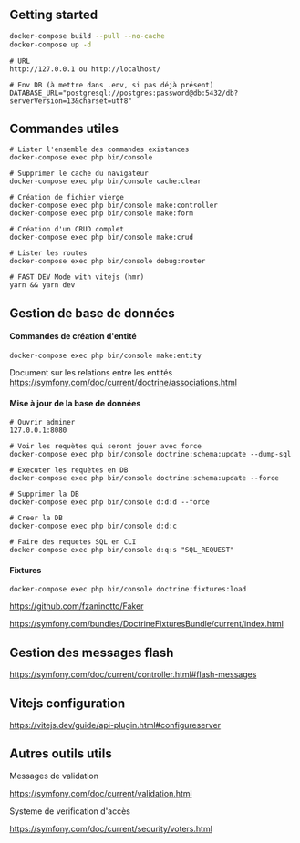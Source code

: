 ## Getting started

```bash
docker-compose build --pull --no-cache
docker-compose up -d
```

```
# URL
http://127.0.0.1 ou http://localhost/

# Env DB (à mettre dans .env, si pas déjà présent)
DATABASE_URL="postgresql://postgres:password@db:5432/db?serverVersion=13&charset=utf8"
```

## Commandes utiles
```
# Lister l'ensemble des commandes existances 
docker-compose exec php bin/console

# Supprimer le cache du navigateur
docker-compose exec php bin/console cache:clear

# Création de fichier vierge
docker-compose exec php bin/console make:controller
docker-compose exec php bin/console make:form

# Création d'un CRUD complet
docker-compose exec php bin/console make:crud

# Lister les routes
docker-compose exec php bin/console debug:router

# FAST DEV Mode with vitejs (hmr)
yarn && yarn dev
```

## Gestion de base de données

#### Commandes de création d'entité
```
docker-compose exec php bin/console make:entity
```
Document sur les relations entre les entités
https://symfony.com/doc/current/doctrine/associations.html

#### Mise à jour de la base de données
```
# Ouvrir adminer
127.0.0.1:8080

# Voir les requètes qui seront jouer avec force
docker-compose exec php bin/console doctrine:schema:update --dump-sql

# Executer les requètes en DB
docker-compose exec php bin/console doctrine:schema:update --force

# Supprimer la DB
docker-compose exec php bin/console d:d:d --force

# Creer la DB
docker-compose exec php bin/console d:d:c

# Faire des requetes SQL en CLI
docker-compose exec php bin/console d:q:s "SQL_REQUEST"
```

#### Fixtures
```
docker-compose exec php bin/console doctrine:fixtures:load
```
https://github.com/fzaninotto/Faker

https://symfony.com/bundles/DoctrineFixturesBundle/current/index.html

## Gestion des messages flash
https://symfony.com/doc/current/controller.html#flash-messages

## Vitejs configuration
https://vitejs.dev/guide/api-plugin.html#configureserver

## Autres outils utils
Messages de validation

https://symfony.com/doc/current/validation.html

Systeme de verification d'accès

https://symfony.com/doc/current/security/voters.html
